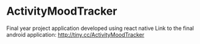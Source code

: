 # ActivityMoodTracker
Final year project application developed using react native
Link to the final android application: http://tiny.cc/ActivityMoodTracker
